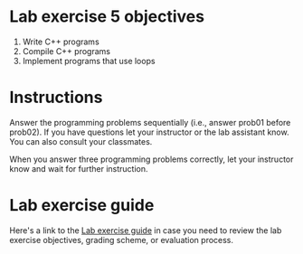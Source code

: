 # Lab exercise 5 objectives
1. Write C++ programs
2. Compile C++ programs
3. Implement programs that use loops

# Instructions
Answer the programming problems sequentially (i.e., answer prob01 before prob02). If you have questions let your instructor or the lab assistant know. You can also consult your classmates.

When you answer three programming problems correctly, let your instructor know and wait for further instruction.

# Lab exercise guide
Here's a link to the [Lab exercise guide](https://docs.google.com/document/d/1wW2CiR1JMfUDNYmdcrEGZGAkZDj2sDrE8qpoliAeB_o/edit?usp=sharing) in case you need to review the lab exercise objectives, grading scheme, or evaluation process.
